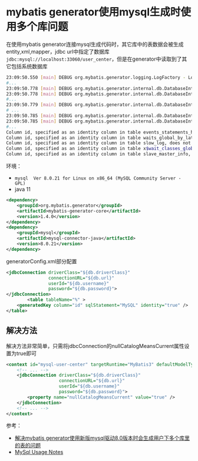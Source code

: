 # mybatis generator使用mysql生成时使用多个库问题

在使用mybatis generator连接mysql生成代码时，其它库中的表数据会被生成entity,xml,mapper，jdbc url中指定了数据库`jdbc:mysql://localhost:33060/user_center`，但是在generator中读取到了其它包括系统数据库

```bash
23:09:50.550 [main] DEBUG org.mybatis.generator.logging.LogFactory - Logging initialized using 'org.mybatis.generator.logging.slf4j.Slf4jLoggingLogFactory@156b88f5' adapter.
#...
23:09:50.778 [main] DEBUG org.mybatis.generator.internal.db.DatabaseIntrospector - Found column "audit_status", data type 12, in table "content_center..share_info"
23:09:50.778 [main] DEBUG org.mybatis.generator.internal.db.DatabaseIntrospector - Found column "reason", data type 12, in table "content_center..share_info"
#...
23:09:50.779 [main] DEBUG org.mybatis.generator.internal.db.DatabaseIntrospector - Found column "USER", data type 12, in table "information_schema..ADMINISTRABLE_ROLE_AUTHORIZATIONS"
# ...
23:09:50.785 [main] DEBUG org.mybatis.generator.internal.db.DatabaseIntrospector - Found column "GRANTEE_HOST", data type 12, in table "information_schema..APPLICABLE_ROLES"
23:09:50.785 [main] DEBUG org.mybatis.generator.internal.db.DatabaseIntrospector - Found column "ROLE_NAME", data type 12, in table "information_schema..APPLICABLE_ROLES"
#...
Column id, specified as an identity column in table events_statements_histogram_by_digest, does not exist in the table.
Column id, specified as an identity column in table waits_global_by_latency, does not exist in the table.
Column id, specified as an identity column in table slow_log, does not exist in the table.
Column id, specified as an identity column in table x$wait_classes_global_by_avg_latency, does not exist in the table.
Column id, specified as an identity column in table slave_master_info, does not exist in the table.
```

环境：

- `mysql  Ver 8.0.21 for Linux on x86_64 (MySQL Community Server - GPL)`
- java 11

```xml
<dependency>
    <groupId>org.mybatis.generator</groupId>
    <artifactId>mybatis-generator-core</artifactId>
    <version>1.4.0</version>
</dependency>
<dependency>
    <groupId>mysql</groupId>
    <artifactId>mysql-connector-java</artifactId>
    <version>8.0.21</version>
</dependency>
```

generatorConfig.xml部分配置

```xml
<jdbcConnection driverClass="${db.driverClass}"
                connectionURL="${db.url}"
                userId="${db.username}"
                password="${db.password}">
</jdbcConnection>
        <table tableName="%" >
    <generatedKey column="id" sqlStatement="MySQL" identity="true" />
</table>
```

## 解决方法

解决方法非常简单，只需将jdbcConnection的nullCatalogMeansCurrent属性设置为true即可

```xml
<context id="mysql-user-center" targetRuntime="MyBatis3" defaultModelType="flat">
    <!-- ... -->
    <jdbcConnection driverClass="${db.driverClass}"
                    connectionURL="${db.url}"
                    userId="${db.username}"
                    password="${db.password}">
        <property name="nullCatalogMeansCurrent" value="true" />
    </jdbcConnection>
    <!-- ... -->
</context>
```

参考：

- [解决mybatis generator使用新版mysql驱动8.0版本时会生成用户下多个库里的表的问题](https://blog.csdn.net/gnail_oug/article/details/84785850)
- [MySql Usage Notes](http://mybatis.org/generator/usage/mysql.html)
